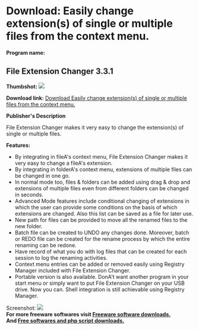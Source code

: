 # Download: Easily change extension(s) of single or multiple files from the context menu.

**Program name:**

## File Extension Changer 3.3.1

  
**Thumbshot:** ![](http://www.freewarefiles.com/screenshot/extchngr33_md.jpg)   
  
**Download link:** [Download Easily change extension(s) of single or multiple files from the context menu.](http://freesoftwares.boysofts.com/File-Extension-Changer_program_37231.html)  
  


**Publisher's Description**  
  


File Extension Changer makes it very easy to change the extension(s) of single or multiple files. 

**Features:**

  * By integrating in fileA's context menu, File Extension Changer makes it very easy to change a fileA's extension. 
  * By integrating in folderA's context menu, extensions of multiple files can be changed in one go. 
  * In normal mode too, files & folders can be added using drag & drop and extensions of multiple files even from different folders can be changed in seconds. 
  * Advanced Mode features include conditional changing of extensions in which the user can provide some conditions on the basis of which extensions are changed. Also this list can be saved as a file for later use. 
  * New path for files can be provided to move all the renamed files to the new folder. 
  * Batch file can be created to UNDO any changes done. Moreover, batch or REDO file can be created for the rename process by which the entire renaming can be redone. 
  * Have record of what you do with log files that can be created for each session to log the renaming activities. 
  * Context menu entries can be added or removed easily using Registry Manager included with File Extension Changer. 
  * Portable version is also available. DonA't want another program in your start menu or simply want to put File Extension Changer on your USB drive. Now you can. Shell integration is still achievable using Registry Manager. 

  
  
Screenshot: ![](http://www.freewarefiles.com/screenshot/extchngr33.jpg)   
**For more freeware softwares visit [Freeware software downloads.](http://freesoftwares.boysofts.com/)**   
**And [Free softwares and php script downloads.](http://www.boysofts.com/)**
